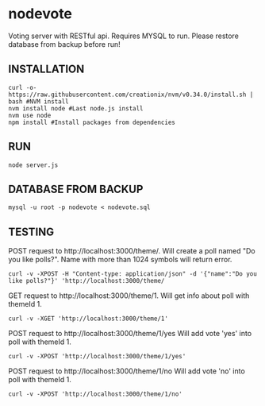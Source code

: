 # nodevote
Voting server with RESTful api.
Requires MYSQL to run.
Please restore database from backup before run!
## INSTALLATION
```
curl -o- https://raw.githubusercontent.com/creationix/nvm/v0.34.0/install.sh | bash #NVM install
nvm install node #Last node.js install
nvm use node 
npm install #Install packages from dependencies
```  
## RUN
```
node server.js
```  
## DATABASE FROM BACKUP
```
mysql -u root -p nodevote < nodevote.sql
```
## TESTING
POST request to http://localhost:3000/theme/. Will create a poll named "Do you like polls?". Name with more than 1024 symbols will return error.
```
curl -v -XPOST -H "Content-type: application/json" -d '{"name":"Do you like polls?"}' 'http://localhost:3000/theme/
```
GET request to http://localhost:3000/theme/1. Will get info about poll with themeId 1.
```
curl -v -XGET 'http://localhost:3000/theme/1'
```
POST request to http://localhost:3000/theme/1/yes Will add vote 'yes' into poll with themeId 1.
```
curl -v -XPOST 'http://localhost:3000/theme/1/yes'
```
POST request to http://localhost:3000/theme/1/no Will add vote 'no' into poll with themeId 1.
```
curl -v -XPOST 'http://localhost:3000/theme/1/no'
```
